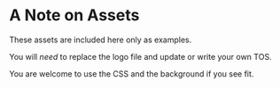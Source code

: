 # A Note on Assets

These assets are included here only as examples.

You will _need_ to replace the logo file and update or write your own TOS.

You are welcome to use the CSS and the background if you see fit.
